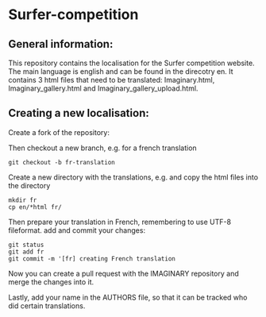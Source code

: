 # Surfer-competition
General information:
--------------------
This repository contains the localisation for the Surfer competition website. 
The main language is english and can be found in the direcotry en. It contains 3 html files that need to be translated: Imaginary.html, Imaginary_gallery.html and Imaginary_gallery_upload.html.

Creating a new localisation:
----------------------------
Create a fork of the repository:

Then checkout a new branch, e.g. for a french translation

```git checkout -b fr-translation```

Create a new directory with the translations, e.g. and copy the html files into the directory
```
mkdir fr
cp en/*html fr/
```

Then prepare your translation in French, remembering to use UTF-8 fileformat.
add and commit your changes:
```
git status
git add fr
git commit -m '[fr] creating French translation
```
Now you can create a pull request with the IMAGINARY repository and merge the changes into it. 

Lastly, add your name in the AUTHORS file, so that it can be tracked who did certain translations.
